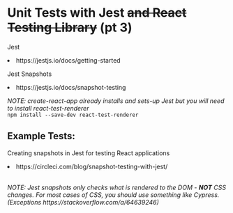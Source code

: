 <h1>Unit Tests with Jest <s>and React Testing Library</s> (pt 3)</h1>

<p>Jest
<li>https://jestjs.io/docs/getting-started</li></p>

<p>Jest Snapshots
<li>https://jestjs.io/docs/snapshot-testing </li></p>


<p><em>NOTE: create-react-app already installs and sets-up Jest but you will need to install react-test-renderer</em>
<br/><code>npm install --save-dev react-test-renderer</code></p>

<h2>Example Tests:</h2>

<p>Creating snapshots in Jest for testing React applications</p>
<li>https://circleci.com/blog/snapshot-testing-with-jest/</li>

<p><br/><em>NOTE: Jest snapshots only checks what is rendered to the DOM - <b>NOT</b> CSS changes. For most cases of CSS, you should use something like Cypress. (Exceptions https://stackoverflow.com/a/64639246)</em></p>
